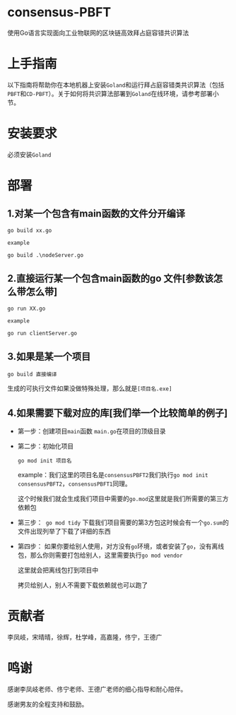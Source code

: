 # consensus-PBFT

使用Go语言实现面向工业物联网的区块链高效拜占庭容错共识算法

# 上手指南

以下指南将帮助你在本地机器上安装`Goland`和运行拜占庭容错类共识算法（包括`PBFT`和`CD-PBFT`）。关于如何将共识算法部署到`Goland`在线环境，请参考部署小节。

# 安装要求

必须安装`Goland`



# 部署

## 1.对某一个包含有main函数的文件分开编译

```shell
go build xx.go

example

go build .\nodeServer.go

```

## 2.直接运行某一个包含main函数的go 文件[参数该怎么带怎么带]

```shell
go run XX.go

example

go run clientServer.go
```

## 3.如果是某一个项目

```
go build 直接编译
```

生成的可执行文件如果没做特殊处理，那么就是`[项目名.exe]`

## 4.如果需要下载对应的库[我们举一个比较简单的例子]

* 第一步：创建项目`main`函数 `main.go`在项目的顶级目录

* 第二步：初始化项目

  ```shell
  go mod init 项目名 
  ```

   example：我们这里的项目名是`consensusPBFT2`我们执行`go mod init consensusPBFT2`，`consensusPBFT1`同理。

  这个时候我们就会生成我们项目中需要的`go.mod`这里就是我们所需要的第三方依赖包

* 第三步：` go mod tidy` 下载我们项目需要的第3方包这时候会有一个`go.sum`的文件出现列举了下载了详细的东西

* 第四步： 如果你要给别人使用，对方没有`go`环境，或者安装了`go`，没有离线包，那么你则需要打包给别人，这里需要执行`go mod vendor`

  这里就会把离线包打到项目中

  拷贝给别人，别人不需要下载依赖就也可以跑了

# 贡献者

李凤岐，宋晴晴，徐辉，杜学峰，高嘉隆，佟宁，王德广

# 鸣谢

感谢李凤岐老师、佟宁老师、王德广老师的细心指导和耐心陪伴。

感谢男友的全程支持和鼓励。

